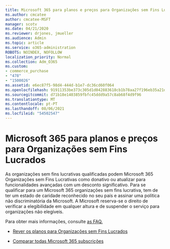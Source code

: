 ```yaml
---
title: Microsoft 365 para planos e preços para Organizações sem Fins Lucrados
ms.author: cmcatee
author: cmcatee-MSFT
manager: scotv
ms.date: 04/21/2020
ms.reviewer: drjones, jmueller
ms.audience: Admin
ms.topic: article
ms.service: o365-administration
ROBOTS: NOINDEX, NOFOLLOW
localization_priority: Normal
ms.collection: Adm_O365
ms.custom:
- commerce_purchase
- "478"
- "1500026"
ms.assetid: e6ec87f5-98d4-444d-b1e7-dc36cd60f064
ms.openlocfilehash: 91911353be373c305d1d042883618cb1b78aa27f196eb35a21d031113b61c4fb
ms.sourcegitcommit: d71b18e1403859fbfc45ddd9a57c8ab68f4d9f96
ms.translationtype: MT
ms.contentlocale: pt-PT
ms.lasthandoff: 08/06/2021
ms.locfileid: "54502547"
---
```

# <a name="microsoft-365-for-nonprofit-plans-and-pricing"></a>Microsoft 365 para planos e preços para Organizações sem Fins Lucrados

As organizações sem fins lucrativas qualificadas podem Microsoft 365 Organizações sem Fins Lucrativas como donativo ou atualizar para funcionalidades avançadas com um desconto significativo. Para se qualificar para um Microsoft 365 organizações sem fins [](https://go.microsoft.com/fwlink/p/?LinkID=330253) lucrativa, tem de ter um estado de caridade reconhecido no seu país e assinar uma política não discriminatória da Microsoft. A Microsoft reserva-se o direito de verificar a elegibilidade em qualquer altura e de suspender o serviço para organizações não elegíveis.
  
Para obter mais informações, consulte [as FAQ.](https://products.office.com/nonprofit/office-365-nonprofit)
  
- [Rever os planos para Organizações sem Fins Lucrados](https://products.office.com/nonprofit/office-365-nonprofit-plans-and-pricing?tab=1)

- [Comparar todas Microsoft 365 subscrições](https://products.office.com/business/compare-more-office-365-for-business-plans)